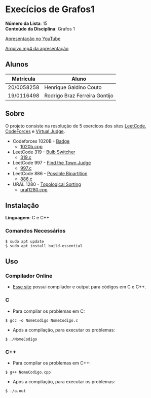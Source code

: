 # Execícios de Grafos1

**Número da Lista**: 15<br>
**Conteúdo da Disciplina**: Grafos 1<br>

[Apresentação no YouTube](https://www.youtube.com/watch?v=NZV1dP7VrGc)

[Arquivo mp4 da apresentação](apresentacao-grafos1.mp4)

## Alunos
|Matrícula | Aluno |
| -- | -- |
| 20/0058258  |  Henrique Galdino Couto |
| 19/0116498  |  Rodrigo Braz Ferreira Gontijo |

## Sobre 
O projeto consiste na resolução de 5 exercícos dos sites [LeetCode](https://leetcode.com/tag/graph/), [CodeForces](https://codeforces.com/problemset?tags=graphs#) e [Virtual Judge](https://vjudge.net/).

* Codeforces 1020B - [Badge](https://codeforces.com/problemset/problem/1020/B)
    * [1020b.cpp](1020b.cpp) 
* LeetCode 319 - [Bulb Switcher](https://leetcode.com/problems/bulb-switcher/description/)
    * [319.c](319.c) 
* LeetCode 997 - [Find the Town Judge](https://leetcode.com/problems/find-the-town-judge/)
    * [997.c](997.c) 
* LeetCode 886 - [Possible Bipartition](https://leetcode.com/problems/possible-bipartition/description/)
    * [886.c](886.c) 
* URAL 1280 - [Topological Sorting](https://vjudge.net/problem/URAL-1280)
    * [ural1280.cpp](ural1280.cpp) 

## Instalação 
**Linguagem**: C e C++<br>

### **Comandos Necessários**
```
$ sudo apt update
$ sudo apt install build-essential
```
## Uso 

### Compilador Online

* [Esse site](https://www.programiz.com/c-programming/online-compiler/) possui compilador e output para códigos em C e C++.

### C

* Para compilar os problemas em C:
```
$ gcc -o NomeCodigo NomeCodigo.c
```
* Após a compilação, para executar os problemas:
```
$ ./NomeCodigo
```

### C++

* Para compilar os problemas em C++:
```
$ g++ NomeCodigo.cpp 
```
* Após a compilação, para executar os problemas:
```
$ ./a.out
```
